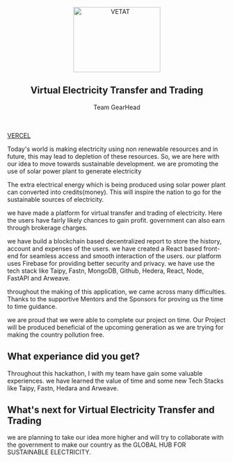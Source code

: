 <p align="center">
 <img width="200px" height="150px" src="https://github.com/Hack-The-Mountain-4-0-VETAT/.github/assets/83060926/7c54c659-6784-4ed8-819a-338b14c1ca7b" align="center" alt="VETAT" />
 <h2 align="center">Virtual Electricity Transfer and Trading</h2>
 <p align="center">Team GearHead</p>
</p>
<br></br>
<a href="https://vetat-p4ne.vercel.app/">VERCEL</a>

Today's world is making electricity using non renewable resources and in future, this may lead to depletion of these resources. So, we are here with our idea to move towards sustainable development. we are promoting the use of solar power plant to generate electricity

The extra electrical energy which is being produced using solar power plant can converted into credits(money). This will inspire the nation to go for the sustainable sources of electricity.

we have made a platform for virtual transfer and trading of electricity. Here the users have fairly likely chances to gain profit. government can also earn through brokerage charges.

we have build a blockchain based decentralized report to store the history, account and expenses of the users. we have created a React based front-end for seamless access and smooth interaction of the users. our platform uses Firebase for providing better security and privacy. we have use the tech stack like Taipy, Fastn, MongoDB, Github, Hedera, React, Node, FastAPI and Arweave.

throughout the making of this application, we came across many difficulties. Thanks to the supportive Mentors and the Sponsors for proving us the time to time guidance.

we are proud that we were able to complete our project on time. Our Project will be produced beneficial of the upcoming generation as we are trying for making the country pollution free.

## What experiance did you get?
Throughout this hackathon, I with my team have gain some valuable experiences. we have learned the value of time and some new Tech Stacks like Taipy, Fastn, Hedara and Arweave.

## What's next for Virtual Electricity Transfer and Trading
we are planning to take our idea more higher and will try to collaborate with the government to make our country as the GLOBAL HUB FOR SUSTAINABLE ELECTRICITY.
